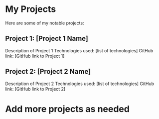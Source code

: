 # My Projects

Here are some of my notable projects:

## Project 1: [Project 1 Name]

Description of Project 1
Technologies used: [list of technologies]
GitHub link: [GitHub link to Project 1]

## Project 2: [Project 2 Name]

Description of Project 2
Technologies used: [list of technologies]
GitHub link: [GitHub link to Project 2]

# Add more projects as needed